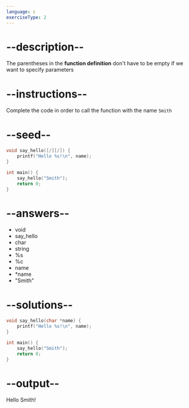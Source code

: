 ```yaml
---
language: c
exerciseType: 2
---
```


# --description--

The parentheses in the __function definition__ don't have to be empty if we want to specify parameters

# --instructions--

Complete the code in order to call the function with the name `Smith`

# --seed--

```c
void say_hello([/][/]) {
    printf("Hello %s!\n", name);
}

int main() {
    say_hello("Smith");
    return 0;
}
```

# --answers--

- void 
- say_hello
- char 
- string 
- %s
- %c
- name
- *name
- "Smith"

# --solutions--

```c
void say_hello(char *name) {
    printf("Hello %s!\n", name);
}

int main() {
    say_hello("Smith");
    return 0;
}
```

# --output--

Hello Smith!
